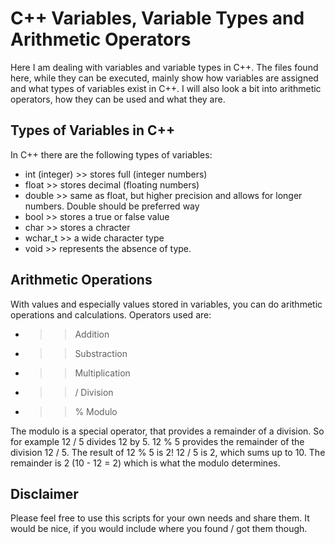 # C++ Variables, Variable Types and Arithmetic Operators 

Here I am dealing with variables and variable types in C++. The files found here, while they can be executed, mainly show how
variables are assigned and what types of variables exist in C++. I will also look a bit into arithmetic operators, how they can 
be used and what they are.  

## Types of Variables in C++ 

In C++ there are the following types of variables: 

* int (integer) >> stores full (integer numbers)
* float >> stores decimal (floating numbers)
* double >> same as float, but higher precision and allows for longer numbers. Double should be preferred way
* bool >> stores a true or false value 
* char >> stores a chracter 
* wchar_t >> a wide character type
* void >> represents the absence of type.

## Arithmetic Operations 

With values and especially values stored in variables, you can do arithmetic operations and calculations. Operators used are: 

+ >> Addition
- >> Substraction
* >> Multiplication
* >> \/ Division
* >> \% Modulo

The modulo is a special operator, that provides a remainder of a division. So for example 12 / 5 divides 12 by 5. 12 % 5 provides
the remainder of the division 12 / 5. The result of 12 % 5 is 2! 12 / 5 is 2, which sums up to 10. The remainder is 2 (10 - 12 = 2) 
which is what the modulo determines. 

## Disclaimer 

Please feel free to use this scripts for your own needs and share them. It would be nice, if you would include where you found / 
got them though.
